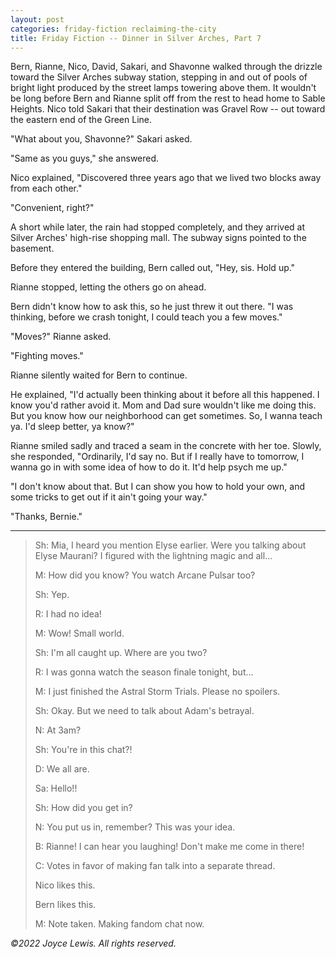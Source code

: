 ```yaml
---
layout: post
categories: friday-fiction reclaiming-the-city
title: Friday Fiction -- Dinner in Silver Arches, Part 7
---
```


Bern, Rianne, Nico, David, Sakari, and Shavonne walked through the drizzle toward the Silver Arches subway station, stepping in and out of pools of bright light produced by the street lamps towering above them. It wouldn't be long before Bern and Rianne split off from the rest to head home to Sable Heights. Nico told Sakari that their destination was Gravel Row -- out toward the eastern end of the Green Line.

"What about you, Shavonne?" Sakari asked.

<!--excerpt-->

"Same as you guys," she answered.

Nico explained, "Discovered three years ago that we lived two blocks away from each other."

"Convenient, right?"

A short while later, the rain had stopped completely, and they arrived at Silver Arches' high-rise shopping mall. The subway signs pointed to the basement.

Before they entered the building, Bern called out, "Hey, sis. Hold up."

Rianne stopped, letting the others go on ahead.

Bern didn't know how to ask this, so he just threw it out there. "I was thinking, before we crash tonight, I could teach you a few moves."

"Moves?" Rianne asked.

"Fighting moves."

Rianne silently waited for Bern to continue.

He explained, "I'd actually been thinking about it before all this happened. I know you'd rather avoid it. Mom and Dad sure wouldn't like me doing this. But you know how our neighborhood can get sometimes. So, I wanna teach ya. I'd sleep better, ya know?"

Rianne smiled sadly and traced a seam in the concrete with her toe. Slowly, she responded, "Ordinarily, I'd say no. But if I really have to tomorrow, I wanna go in with some idea of how to do it. It'd help psych me up."

"I don't know about that. But I can show you how to hold your own, and some tricks to get out if it ain't going your way."

"Thanks, Bernie."

----------------------------

>Sh: Mia, I heard you mention Elyse earlier. Were you talking about Elyse Maurani? I figured with the lightning magic and all...
>
>M: How did you know? You watch Arcane Pulsar too?
>
>Sh: Yep.
>
>R: I had no idea!
>
>M: Wow! Small world.
>
>Sh: I'm all caught up. Where are you two?
>
>R: I was gonna watch the season finale tonight, but...
>
>M: I just finished the Astral Storm Trials. Please no spoilers.
>
>Sh: Okay. But we need to talk about Adam's betrayal.
>
>N: At 3am?
>
>Sh: You're in this chat?!
>
>D: We all are.
>
>Sa: Hello!!
>
>Sh: How did you get in?
>
>N: You put us in, remember? This was your idea.
>
>B: Rianne! I can hear you laughing! Don't make me come in there!
>
>C: Votes in favor of making fan talk into a separate thread.
>
>Nico likes this.
>
>Bern likes this.
>
>M: Note taken. Making fandom chat now.

*&copy;2022 Joyce Lewis. All rights reserved.*
